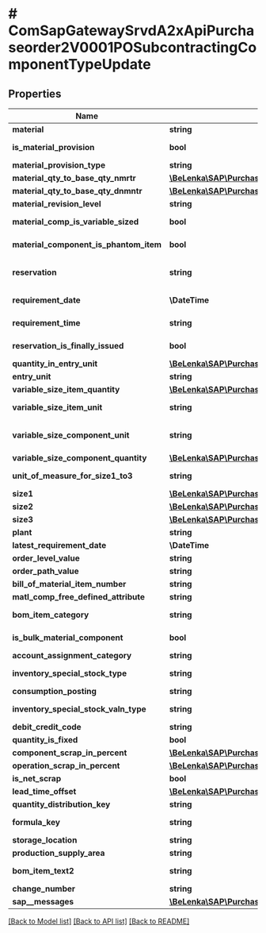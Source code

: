 # # ComSapGatewaySrvdA2xApiPurchaseorder2V0001POSubcontractingComponentTypeUpdate

## Properties

Name | Type | Description | Notes
------------ | ------------- | ------------- | -------------
**material** | **string** | Material Number | [optional]
**is_material_provision** | **bool** | Material Provision Indicator | [optional]
**material_provision_type** | **string** |  | [optional]
**material_qty_to_base_qty_nmrtr** | [**\BeLenka\SAP\PurchaseOrder\Model\Numerator**](Numerator.md) |  | [optional]
**material_qty_to_base_qty_dnmntr** | [**\BeLenka\SAP\PurchaseOrder\Model\Denominator**](Denominator.md) |  | [optional]
**material_revision_level** | **string** |  | [optional]
**material_comp_is_variable_sized** | **bool** | Variable-Sized Item Indicator | [optional]
**material_component_is_phantom_item** | **bool** | Phantom Item Indicator | [optional]
**reservation** | **string** | Number of reservation/dependent requirements | [optional]
**requirement_date** | **\DateTime** | Material Component Requirement Date | [optional]
**requirement_time** | **string** | Material Component Requirement Time | [optional]
**reservation_is_finally_issued** | **bool** | Final Issue for Reservation | [optional]
**quantity_in_entry_unit** | [**\BeLenka\SAP\PurchaseOrder\Model\QuantityInUnitOfEntry**](QuantityInUnitOfEntry.md) |  | [optional]
**entry_unit** | **string** | Unit of entry | [optional]
**variable_size_item_quantity** | [**\BeLenka\SAP\PurchaseOrder\Model\NumberOfVariableSizeComponents**](NumberOfVariableSizeComponents.md) |  | [optional]
**variable_size_item_unit** | **string** | Variable-Size Item Unit of Measure | [optional]
**variable_size_component_unit** | **string** | Unit of Measure for Variable-Size Components | [optional]
**variable_size_component_quantity** | [**\BeLenka\SAP\PurchaseOrder\Model\VSIQuantity**](VSIQuantity.md) |  | [optional]
**unit_of_measure_for_size1_to3** | **string** | Unit of measure for sizes 1 to 3 | [optional]
**size1** | [**\BeLenka\SAP\PurchaseOrder\Model\Size1**](Size1.md) |  | [optional]
**size2** | [**\BeLenka\SAP\PurchaseOrder\Model\Size2**](Size2.md) |  | [optional]
**size3** | [**\BeLenka\SAP\PurchaseOrder\Model\Size3**](Size3.md) |  | [optional]
**plant** | **string** |  | [optional]
**latest_requirement_date** | **\DateTime** |  | [optional]
**order_level_value** | **string** |  | [optional]
**order_path_value** | **string** |  | [optional]
**bill_of_material_item_number** | **string** |  | [optional]
**matl_comp_free_defined_attribute** | **string** |  | [optional]
**bom_item_category** | **string** | Bill of Material Item Category | [optional]
**is_bulk_material_component** | **bool** | Indicator: Bulk Material | [optional]
**account_assignment_category** | **string** |  | [optional]
**inventory_special_stock_type** | **string** | Inventory Special Stock Type | [optional]
**consumption_posting** | **string** |  | [optional]
**inventory_special_stock_valn_type** | **string** | Inventory Special Stock Valuation Type | [optional]
**debit_credit_code** | **string** | Debit/Credit Code | [optional]
**quantity_is_fixed** | **bool** |  | [optional]
**component_scrap_in_percent** | [**\BeLenka\SAP\PurchaseOrder\Model\ComponentScrap**](ComponentScrap.md) |  | [optional]
**operation_scrap_in_percent** | [**\BeLenka\SAP\PurchaseOrder\Model\OperationScrapIn**](OperationScrapIn.md) |  | [optional]
**is_net_scrap** | **bool** |  | [optional]
**lead_time_offset** | [**\BeLenka\SAP\PurchaseOrder\Model\LeadTimeOffset**](LeadTimeOffset.md) |  | [optional]
**quantity_distribution_key** | **string** | MRP Distribution Key | [optional]
**formula_key** | **string** | Formula Key for Variable-Size Items | [optional]
**storage_location** | **string** |  | [optional]
**production_supply_area** | **string** |  | [optional]
**bom_item_text2** | **string** | BOM Item Text (Line 2) | [optional]
**change_number** | **string** |  | [optional]
**sap__messages** | [**\BeLenka\SAP\PurchaseOrder\Model\ComSapGatewaySrvdA2xApiPurchaseorder2V0001SAPMessageUpdate[]**](ComSapGatewaySrvdA2xApiPurchaseorder2V0001SAPMessageUpdate.md) |  | [optional]

[[Back to Model list]](../../README.md#models) [[Back to API list]](../../README.md#endpoints) [[Back to README]](../../README.md)
